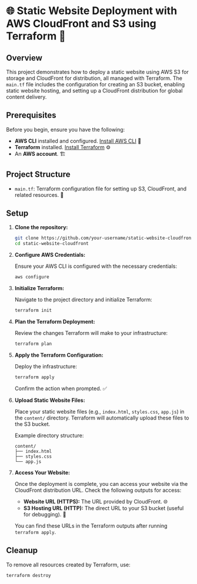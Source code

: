 # 🌐 Static Website Deployment with AWS CloudFront and S3 using Terraform 🚀

## Overview

This project demonstrates how to deploy a static website using AWS S3 for storage and CloudFront for distribution, all managed with Terraform. The `main.tf` file includes the configuration for creating an S3 bucket, enabling static website hosting, and setting up a CloudFront distribution for global content delivery.

## Prerequisites

Before you begin, ensure you have the following:

- **AWS CLI** installed and configured. [Install AWS CLI](https://docs.aws.amazon.com/cli/latest/userguide/install-cliv2.html) 🌟
- **Terraform** installed. [Install Terraform](https://learn.hashicorp.com/terraform/getting-started/install) ⚙️
- An **AWS account**. 🏗️

## Project Structure

- `main.tf`: Terraform configuration file for setting up S3, CloudFront, and related resources. 📄

## Setup

1. **Clone the repository:**

    ```bash
    git clone https://github.com/your-username/static-website-cloudfront.git
    cd static-website-cloudfront
    ```

2. **Configure AWS Credentials:**

    Ensure your AWS CLI is configured with the necessary credentials:

    ```bash
    aws configure
    ```

3. **Initialize Terraform:**

    Navigate to the project directory and initialize Terraform:

    ```bash
    terraform init
    ```

4. **Plan the Terraform Deployment:**

    Review the changes Terraform will make to your infrastructure:

    ```bash
    terraform plan
    ```

5. **Apply the Terraform Configuration:**

    Deploy the infrastructure:

    ```bash
    terraform apply
    ```

    Confirm the action when prompted. ✅

6. **Upload Static Website Files:**

    Place your static website files (e.g., `index.html`, `styles.css`, `app.js`) in the `content/` directory. Terraform will automatically upload these files to the S3 bucket.

    Example directory structure:

    ```
    content/
    ├── index.html
    ├── styles.css
    └── app.js
    ```

7. **Access Your Website:**

    Once the deployment is complete, you can access your website via the CloudFront distribution URL. Check the following outputs for access:

    - **Website URL (HTTPS):** The URL provided by CloudFront. 🌐
    - **S3 Hosting URL (HTTP):** The direct URL to your S3 bucket (useful for debugging). 🔗

    You can find these URLs in the Terraform outputs after running `terraform apply`.

## Cleanup

To remove all resources created by Terraform, use:

```bash
terraform destroy
